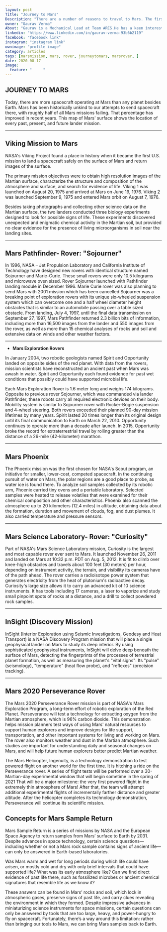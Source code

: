 ```yaml
---
layout: post
Title: "Journey to Mars"
Description: "There are a number of reasons to travel to Mars. The first is the realization of an amazing dream! Sending a manned mission to Mars is a fantastic adventure."
owner: "Gaurav Verma"
About: "Gaurav is a Mechanical Lead at Team ARES.He has a keen interest in the field of Mechanical Design and Analysis,Robotics and Ground vehicle systems. His main area of interest include Kinematics of machines, Dynamics and Control."
linkedin: "https://www.linkedin.com/in/gaurav-verma-93b6b2119"
facebook: "facebook link"
instagram: "instagram link"
ownimage: "profile image"
category: articles
tags: [marsmission, mars, rover, journeytomars, marsrover, ]
date: 2020-08-17
image:
  feature: "     "
---
```



## **JOURNEY TO MARS**

Today, there are more spacecraft operating at Mars than any planet besides Earth. Mars has been historically unkind to our attempts to send spacecraft there, with roughly half of all Mars missions failing. That percentage has improved in recent years. This map of Mars' surface shows the location of every past, present, and future lander mission. 


---
## **Viking Mission to Mars**

 NASA's Viking Project found a place in history when it became the first U.S. mission to land a spacecraft safely on the surface of Mars and return images of the surface.

 The primary mission objectives were to obtain high resolution images of the Martian surface, characterize the structure and composition of the atmosphere and surface, and search for evidence of life. Viking 1 was launched on August 20, 1975 and arrived at Mars on June 19, 1976. Viking 2 was launched September 9, 1975 and entered Mars orbit on August 7, 1976.

 Besides taking photographs and collecting other science data on the Martian surface, the two landers conducted three biology experiments designed to look for possible signs of life. These experiments discovered unexpected and enigmatic chemical activity in the Martian soil, but provided no clear evidence for the presence of living microorganisms in soil near the landing sites.


---
## **Mars Pathfinder- Rover: "Sojourner"**

 In 1996, NASA – Jet Propulsion Laboratory and California Institute of Technology have designed new rovers with identical structure named Sojourner and Marie-Curie. These small rovers were only 10.5 kilograms and microwave oven sized. Rover Sojourner launched with Pathfinder landing module in December 1996. Marie Curie rover was also planning to send Mars with 2001 mission which has been cancelled Sojourner was a breaking point of exploration rovers with its unique six-wheeled suspension system which can overcome one and a half wheel diameter height obstacles that is similar to an automobile passing over a table sized obstacle. From landing, July 4, 1997, until the final data transmission on September 27, 1997, Mars Pathfinder returned 2.3 billion bits of information, including more than 16,500 images from the lander and 550 images from the rover, as well as more than 15 chemical analyses of rocks and soil and extensive data on winds and other weather factors.


---
*   **Mars Exploration Rovers**

 In January 2004, two robotic geologists named Spirit and Opportunity landed on opposite sides of the red planet. With data from the rovers, mission scientists have reconstructed an ancient past when Mars was awash in water. Spirit and Opportunity each found evidence for past wet conditions that possibly could have supported microbial life.

 Each Mars Exploration Rover is 1.6 meter long and weighs 174 kilograms. Opposite to previous rover Sojourner, which was commanded via lander Pathfinder, these robots carry all required electronic devices on their body. Mobility system is similar to Sojourner rover with Rocker-Bogie suspension and 4-wheel steering. Both rovers exceeded their planned 90-day mission lifetimes by many years. Spirit lasted 20 times longer than its original design until its final communication to Earth on March 22, 2010. Opportunity continues to operate more than a decade after launch. In 2015, Opportunity broke the record for extraterrestrial travel by rolling greater than the distance of a 26-mile (42-kilometer) marathon.


---
## **Mars Phoenix**

 The Phoenix mission was the first chosen for NASA's Scout program, an initiative for smaller, lower-cost, competed spacecraft. In the continuing pursuit of water on Mars, the polar regions are a good place to probe, as water ice is found there. To analyze soil samples collected by its robotic arm, Phoenix carried tiny ovens and a portable laboratory. Selected samples were heated to release volatiles that were examined for their chemical composition and other characteristics. Phoenix also scanned the atmosphere up to 20 kilometers (12.4 miles) in altitude, obtaining data about the formation, duration and movement of clouds, fog, and dust plumes. It also carried temperature and pressure sensors.


---
##  **Mars Science Laboratory- Rover: "Curiosity"**

 Part of NASA's Mars Science Laboratory mission, Curiosity is the largest and most capable rover ever sent to Mars. It launched November 26, 2011 and landed on Mars at 10:32 p.m. PDT on Aug. 5, 2012. It is fit to climb over knee-high obstacles and travels about 100 feet (30 meters) per hour, depending on instrument activity, the terrain, and visibility its cameras have of the path ahead. The rover carries a radioisotope power system that generates electricity from the heat of plutonium's radioactive decay. Curiosity's large size allows it to carry an advanced kit of 10 science instruments. It has tools including 17 cameras, a laser to vaporize and study small pinpoint spots of rocks at a distance, and a drill to collect powdered rock samples.


---
##  **InSight (Discovery Mission)**

 InSight (Interior Exploration using Seismic Investigations, Geodesy and Heat Transport) is a NASA Discovery Program mission that will place a single geophysical lander on Mars to study its deep interior. By using sophisticated geophysical instruments, InSight will delve deep beneath the surface of Mars, detecting the fingerprints of the processes of terrestrial planet formation, as well as measuring the planet's "vital signs": Its "pulse" (seismology), "temperature" (heat flow probe), and "reflexes" (precision tracking).


---
##  **Mars 2020 Perseverance Rover**

 The Mars 2020 Perseverance Rover mission is part of NASA's Mars Exploration Program, a long-term effort of robotic exploration of the Red Planet. Perseverance will test a technology for extracting oxygen from the Martian atmosphere, which is 96% carbon dioxide. This demonstration helps mission planners test ways of using Mars' natural resources to support human explorers and improve designs for life support, transportation, and other important systems for living and working on Mars. The rover also monitors weather and dust in the Martian atmosphere. Such studies are important for understanding daily and seasonal changes on Mars, and will help future human explorers better predict Martian weather.

 The Mars Helicopter, Ingenuity, is a technology demonstration to test powered flight on another world for the first time. It is hitching a ride on the Perseverance rover. A series of flight tests will be performed over a 30-Martian-day experimental window that will begin sometime in the spring of 2021 That will be a major milestone: the very first powered flight in the extremely thin atmosphere of Mars! After that, the team will attempt additional experimental flights of incrementally farther distance and greater altitude. After the helicopter completes its technology demonstration, Perseverance will continue its scientific mission.



##  **Concepts for Mars Sample Return** 

 Mars Sample Return is a series of missions by NASA and the European Space Agency to return samples from Mars’ surface to Earth by 2031. Despite advances in space technology, certain science questions—including whether or not a Mars rock sample contains signs of ancient life—can only be answered in Earth-based laboratories.

 Was Mars warm and wet for long periods during which life could have arisen, or mostly cold and dry with only brief intervals that could have supported life? What was its early atmosphere like? Can we find direct evidence of past life there, such as fossilized microbes or ancient chemical signatures that resemble life as we know it?

 These answers can be found in Mars’ rocks and soil, which lock in atmospheric gases, preserve signs of past life, and carry clues revealing the environment in which they formed. Despite impressive advances in miniaturizing science instruments for space missions, certain questions can only be answered by tools that are too large, heavy, and power-hungry to fly on spacecraft. Fortunately, there’s a way around this limitation: rather than bringing our tools to Mars, we can bring Mars samples back to Earth.
